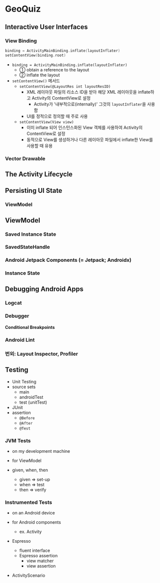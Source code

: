 # GeoQuiz

## Interactive User Interfaces

### View Binding

```kotlin
binding = ActivityMainBinding.inflate(layoutInflater)
setContentView(binding.root)
```

- `binding = ActivityMainBinding.inflate(layoutInflater)`
  - ① obtain a reference to the layout
  - ② inflate the layout
- `setContentView()` 메서드
  - `setContentView(@LayoutRes int layoutResID)`
    - XML 레이아웃 파일의 리소스 ID을 받아 해당 XML 레이아웃을 inflate하고 Activity의 ContentView로 설정
      - Activity가 '내부적으로(internally)' 그것의 `layoutInflater`을 사용함
    - UI를 정적으로 정의할 때 주로 사용
  - `setContentView(View view)`
    - 이미 inflate 되어 인스턴스화된 View 객체를 사용하여 Activity의 ContentView로 설정
    - 동적으로 View를 생성하거나 다른 레이아웃 파일에서 inflate한 View를 사용할 때 유용

### Vector Drawable

## The Activity Lifecycle

## Persisting UI State

### ViewModel


## ViewModel

### Saved Instance State

### SavedStateHandle

### Android Jetpack Components (= Jetpack; Androidx)

### Instance State

## Debugging Android Apps

### Logcat

### Debugger

#### Conditional Breakpoints

### Android Lint

### 번외: Layout Inspector, Profiler

## Testing

- Unit Testing
- source sets
  - main
  - androidTest
  - test (unitTest)
- JUnit
- assertion
  - `@Before`
  - `@After`
  - `@Test`

### JVM Tests

- on my development machine
- for ViewModel

- given, when, then
  - given => set-up
  - when => test
  - then => verify

### Instrumented Tests

- on an Android device
- for Android components
  - ex. Activity

- Espresso
  - fluent interface
  - Espresso assertion
    - view matcher
    - view assertion
- ActivityScenario
